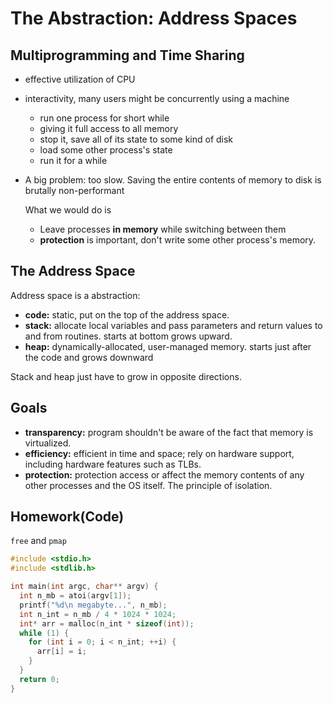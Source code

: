 # The Abstraction: Address Spaces


## Multiprogramming and Time Sharing

-   effective utilization of CPU
-   interactivity, many users might be concurrently using a machine
    -   run one process for short while
    -   giving it full access to all memory
    -   stop it, save all of its state to some kind of disk
    -   load some other process's state
    -   run it for a while

-   A big problem: too slow. Saving the entire contents of memory to disk is brutally non-performant
    
    What we would do is
    
    -   Leave processes ****in memory**** while switching between them
    -   ****protection**** is important, don't write some other process's memory.

## The Address Space

Address space is a abstraction:

-   **code:** static, put on the top of the address space.
-   **stack:** allocate local variables and pass parameters and return values to and from routines. starts at bottom grows upward.
-   **heap:** dynamically-allocated, user-managed memory. starts just after the code and grows downward

Stack and heap just have to grow in opposite directions.

## Goals

-   **transparency:** program shouldn't be aware of the fact that memory is virtualized.
-   **efficiency:** efficient in time and space; rely on hardware support, including hardware features such as TLBs.
-   **protection:** protection access or affect the memory contents of any other processes and the OS itself. The principle of isolation.

## Homework(Code)

`free` and `pmap`

```C
#include <stdio.h>
#include <stdlib.h>

int main(int argc, char** argv) {
  int n_mb = atoi(argv[1]);
  printf("%d\n megabyte...", n_mb);
  int n_int = n_mb / 4 * 1024 * 1024;
  int* arr = malloc(n_int * sizeof(int));
  while (1) {
    for (int i = 0; i < n_int; ++i) {
      arr[i] = i;
    }
  }
  return 0;
}
```

